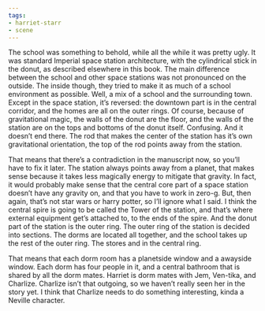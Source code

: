 ```yaml
---
tags:
- harriet-starr
- scene
---
```


The school was something to behold, while all the while it was pretty
ugly. It was standard Imperial space station architecture, with the
cylindrical stick in the donut, as described elsewhere in this book. The
main difference between the school and other space stations was not
pronounced on the outside. The inside though, they tried to make it as
much of a school environment as possible. Well, a mix of a school and
the surrounding town. Except in the space station, it’s reversed: the
downtown part is in the central corridor, and the homes are all on the
outer rings. Of course, because of gravitational magic, the walls of the
donut are the floor, and the walls of the station are on the tops and
bottoms of the donut itself. Confusing. And it doesn’t end there. The
rod that makes the center of the station has it’s own gravitational
orientation, the top of the rod points away from the station.

That means that there’s a contradiction in the manuscript now, so you’ll
have to fix it later. The station always points away from a planet, that
makes sense because it takes less magically energy to mitigate that
gravity. In fact, it would probably make sense that the central core
part of a space station doesn’t have any gravity on, and that you have
to work in zero-g. But, then again, that’s not star wars or harry
potter, so I’ll ignore what I said. I think the central spire is going
to be called the Tower of the station, and that’s where external
equipment get’s attached to, to the ends of the spire. And the donut
part of the station is the outer ring. The outer ring of the station is
decided into sections. The dorms are located all together, and the
school takes up the rest of the outer ring. The stores and in the
central ring.

That means that each dorm room has a planetside window and a awayside
window. Each dorm has four people in it, and a central bathroom that is
shared by all the dorm mates. Harriet is dorm mates with Jem, Ven-tika,
and Charlize. Charlize isn’t that outgoing, so we haven’t really seen
her in the story yet. I think that Charlize needs to do something
interesting, kinda a Neville character.